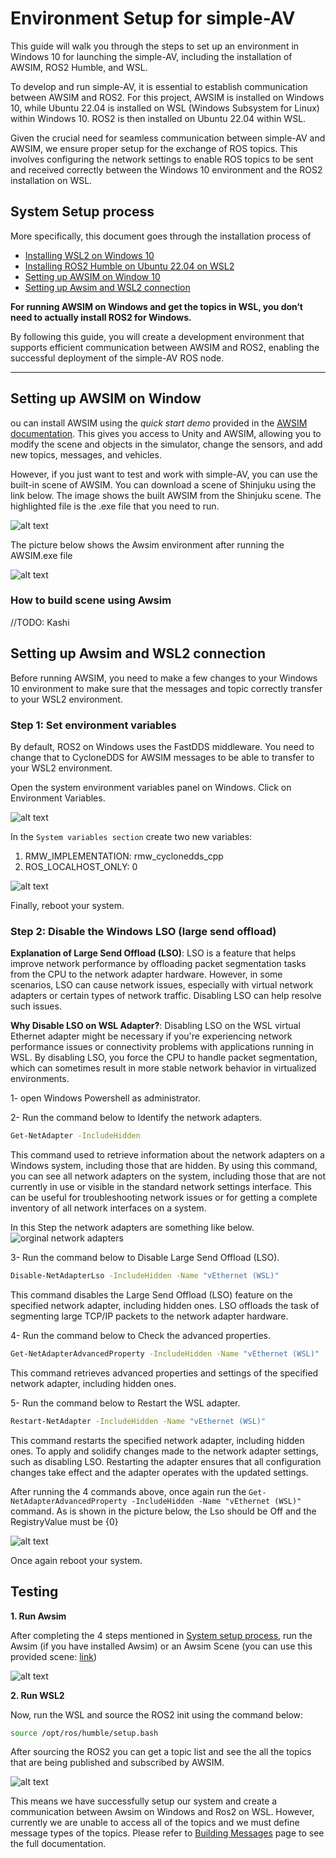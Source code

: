 # Environment Setup for simple-AV

This guide will walk you through the steps to set up an environment in Windows 10 for launching the simple-AV, including the installation of AWSIM, ROS2 Humble, and WSL.

To develop and run simple-AV, it is essential to establish communication between AWSIM and ROS2. For this project, AWSIM is installed on Windows 10, while Ubuntu 22.04 is installed on WSL (Windows Subsystem for Linux) within Windows 10. ROS2 is then installed on Ubuntu 22.04 within WSL.

Given the crucial need for seamless communication between simple-AV and AWSIM, we ensure proper setup for the exchange of ROS topics. This involves configuring the network settings to enable ROS topics to be sent and received correctly between the Windows 10 environment and the ROS2 installation on WSL.

## System Setup process
More specifically, this document goes through the installation process of

* [Installing WSL2 on Windows 10](https://learn.microsoft.com/en-us/windows/wsl/install)
* [Installing ROS2 Humble on Ubuntu 22.04 on WSL2](https://docs.ros.org/en/humble/Installation/Ubuntu-Install-Debians.html)
* [Setting up AWSIM on Window 10](#setting-up-awsim-on-window)
* [Setting up Awsim and WSL2 connection](#setting-up-awsim-and-wsl2-connection)

<b>For running AWSIM on Windows and get the topics in WSL, you don’t need to actually install ROS2 for Windows.</b>

By following this guide, you will create a development environment that supports efficient communication between AWSIM and ROS2, enabling the successful deployment of the simple-AV ROS node.

--------------------------------------------------------------------------------------------------------------------

## Setting up AWSIM on Window

ou can install AWSIM using the <i>quick start demo</i> provided in the [AWSIM documentation](https://tier4.github.io/AWSIM/GettingStarted/QuickStartDemo/). This gives you access to Unity and AWSIM, allowing you to modify the scene and objects in the simulator, change the sensors, and add new topics, messages, and vehicles.

However, if you just want to test and work with simple-AV, you can use the built-in scene of AWSIM. You can download a scene of Shinjuku using the link below. The image shows the built AWSIM from the Shinjuku scene. The highlighted file is the .exe file that you need to run.

![alt text](image.png)

The picture below shows the Awsim environment after running the AWSIM.exe file

![alt text](image-2.png)

### How to build scene using Awsim
//TODO: Kashi


## Setting up Awsim and WSL2 connection

Before running AWSIM, you need to make a few changes to your Windows 10 environment to make sure that the messages and topic correctly transfer to your WSL2 environment.

### Step 1: Set environment variables

By default, ROS2 on Windows uses the FastDDS middleware. You need to change that to CycloneDDS for AWSIM messages to be able to transfer to your WSL2 environment.

Open the system environment variables panel on Windows. Click on Environment Variables.

![alt text](connection_image-3.png)

In the `System variables section` create two new variables:

1. RMW_IMPLEMENTATION: rmw_cyclonedds_cpp
2. ROS_LOCALHOST_ONLY: 0

![alt text](connection_image-4.png)

Finally, reboot your system.

### Step 2: Disable the Windows LSO (large send offload)

<b>Explanation of Large Send Offload (LSO)</b>:
LSO is a feature that helps improve network performance by offloading packet segmentation tasks from the CPU to the network adapter hardware. However, in some scenarios, LSO can cause network issues, especially with virtual network adapters or certain types of network traffic. Disabling LSO can help resolve such issues.

<b>Why Disable LSO on WSL Adapter?</b>:
Disabling LSO on the WSL virtual Ethernet adapter might be necessary if you're experiencing network performance issues or connectivity problems with applications running in WSL. By disabling LSO, you force the CPU to handle packet segmentation, which can sometimes result in more stable network behavior in virtualized environments.


1- open Windows Powershell as administrator. 

2- Run the command below to Identify the network adapters.

```bash
Get-NetAdapter -IncludeHidden
```
This command used to retrieve information about the network adapters on a Windows system, including those that are hidden. By using this command, you can see all network adapters on the system, including those that are not currently in use or visible in the standard network settings interface. This can be useful for troubleshooting network issues or for getting a complete inventory of all network interfaces on a system.

In this Step the network adapters are something like below.
![orginal network adapters](connection_image.png)

3- Run the command below to Disable Large Send Offload (LSO).

```bash
Disable-NetAdapterLso -IncludeHidden -Name "vEthernet (WSL)"
```
This command disables the Large Send Offload (LSO) feature on the specified network adapter, including hidden ones. LSO offloads the task of segmenting large TCP/IP packets to the network adapter hardware.

4- Run the command below to Check the advanced properties.

```bash
Get-NetAdapterAdvancedProperty -IncludeHidden -Name "vEthernet (WSL)"
```

This command retrieves advanced properties and settings of the specified network adapter, including hidden ones.

5- Run the command below to Restart the WSL adapter.

```bash
Restart-NetAdapter -IncludeHidden -Name "vEthernet (WSL)"
```

This command restarts the specified network adapter, including hidden ones. To apply and solidify changes made to the network adapter settings, such as disabling LSO. Restarting the adapter ensures that all configuration changes take effect and the adapter operates with the updated settings.


After running the 4 commands above, once again run the `Get-NetAdapterAdvancedProperty -IncludeHidden -Name "vEthernet (WSL)"` command. As is shown in the picture below, the Lso should be Off and the RegistryValue must be {0}

![alt text](connection_image-1.png)


Once again reboot your system.


## Testing

<b>1. Run Awsim</b>

After completing the 4 steps mentioned in [System setup process](#system-setup-process), run the Awsim (if you have installed Awsim) or an Awsim Scene (you can use this provided scene: [link]())

![alt text](image.png)


<b>2. Run WSL2</b>

Now, run the WSL and source the ROS2 init using the command below:

```bash
source /opt/ros/humble/setup.bash
```

After sourcing the ROS2 you can get a topic list and see the all the topics that are being published and subscribed by AWSIM. 

![alt text](image-1.png)

This means we have successfully setup our system and create a communication between Awsim on Windows and Ros2 on WSL. However, currently we are unable to access all of the topics and we must define message types of the topics. Please refer to [Building Messages](../../BuildingMessages/index.md) page to see the full documentation.

